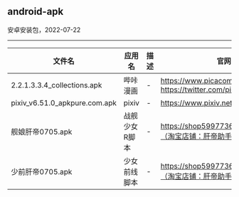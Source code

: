 ## android-apk

安卓安装包，2022-07-22

---

| 文件名 | 应用名 | 描述 | 官网 | 下载地址 |
| --- | --- | --- | --- | --- |
| 2.2.1.3.3.4_collections.apk | 哔咔漫画 | - | https://www.picacomic.com/ <br/> https://twitter.com/picapicacomic | https://www.picacomic.com/ |
| pixiv_v6.51.0_apkpure.com.apk | pixiv | - | https://www.pixiv.net/ | https://apkpure.com/jp/pixiv/jp.pxv.android |
| 舰娘肝帝0705.apk | 战舰少女R脚本 | - | https://shop599773633.taobao.com/（淘宝店铺：肝帝助手） | http://wuray1988.ys168.com/ |
| 少前肝帝0705.apk | 少女前线脚本 | - | https://shop599773633.taobao.com/（淘宝店铺：肝帝助手） | http://wuray1988.ys168.com/ |
